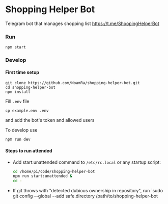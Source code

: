 # Shopping Helper Bot

Telegram bot that manages shopping list
https://t.me/ShoopingHelperBot

### Run

```console
npm start
```

### Develop

#### First time setup

```console
git clone https://github.com/NoamRa/shopping-helper-bot.git
cd shopping-helper-bot
npm install
```

Fill `.env` file

```console
cp example.env .env
```

and add the bot's token and allowed users

To develop use

```console
npm run dev
```

#### Steps to run attended

* Add start:unattended command to `/etc/rc.local` or any startup script:
  ```sh
  cd /home/pi/code/shopping-helper-bot
  npm run start:unattended &
  cd -
  ```
* If git throws with "detected dubious ownership in repository", run `sudo git config --global --add safe.directory /path/to/shopping-helper-bot
